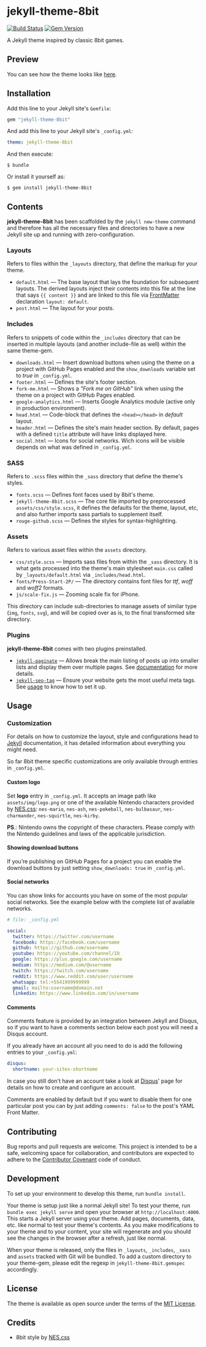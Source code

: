 # jekyll-theme-8bit

[![Build Status](https://travis-ci.org/julianolf/jekyll-theme-8bit.svg?branch=master)](https://travis-ci.org/julianolf/jekyll-theme-8bit) [![Gem Version](https://badge.fury.io/rb/jekyll-theme-8bit.svg)](https://badge.fury.io/rb/jekyll-theme-8bit)

A Jekyll theme inspired by classic 8bit games.

## Preview

You can see how the theme looks like [here](http://julianofernandes.com.br/jekyll-theme-8bit/).

## Installation

Add this line to your Jekyll site's `Gemfile`:

```ruby
gem "jekyll-theme-8bit"
```

And add this line to your Jekyll site's `_config.yml`:

```yaml
theme: jekyll-theme-8bit
```

And then execute:

    $ bundle

Or install it yourself as:

    $ gem install jekyll-theme-8bit

## Contents

**jekyll-theme-8bit** has been scaffolded by the `jekyll new-theme` command and therefore has all the necessary files and directories to have a new Jekyll site up and running with zero-configuration.

### Layouts

Refers to files within the `_layouts` directory, that define the markup for your theme.

- `default.html` &mdash; The base layout that lays the foundation for subsequent layouts. The derived layouts inject their contents into this file at the line that says `{{ content }}` and are linked to this file via [FrontMatter](https://jekyllrb.com/docs/frontmatter/) declaration `layout: default`.
- `post.html` &mdash; The layout for your posts.

### Includes

Refers to snippets of code within the `_includes` directory that can be inserted in multiple layouts (and another include-file as well) within the same theme-gem.

- `downloads.html` &mdash; Insert download buttons when using the theme on a project with GitHub Pages enabled and the `show_downloads` variable set to *true* in `_config.yml`.
- `footer.html` &mdash; Defines the site's footer section.
- `fork-me.html` &mdash; Shows a *"Fork me on GitHub"* link when using the theme on a project with GitHub Pages enabled.
- `google-analytics.html` &mdash; Inserts Google Analytics module (active only in production environment).
- `head.html` &mdash; Code-block that defines the `<head></head>` in  _default_ layout.
- `header.html` &mdash; Defines the site's main header section. By default, pages with a defined `title` attribute will have links displayed here.
- `social.html` &mdash; Icons for social networks. Wich icons will be visible depends on what was defined in `_config.yml`.

### SASS

Refers to `.scss` files within the `_sass` directory that define the theme's styles.

- `fonts.scss` &mdash; Defines font faces used by 8bit's theme.
- `jekyll-theme-8bit.scss` &mdash; The core file imported by preprocessed `assets/css/style.scss`, it defines the defaults for the theme, layout, etc, and also further imports sass partials to supplement itself.
- `rouge-github.scss` &mdash; Defines the styles for syntax-highlighting.

### Assets

Refers to various asset files within the `assets` directory.

- `css/style.scss` &mdash; Imports sass files from within the `_sass` directory. It is what gets processed into the theme's main stylesheet `main.css` called by `_layouts/default.html` via `_includes/head.html`.
- `fonts/Press-Start-2P/` &mdash; The directory contains font files for *ttf*, *woff* and *woff2* formats.
- `js/scale-fix.js` &mdash; Zooming scale fix for iPhone.

This directory can include sub-directories to manage assets of similar type (`img`, `fonts`, `svg`), and will be copied over as is, to the final transformed site directory.

### Plugins

**jekyll-theme-8bit** comes with two plugins preinstalled.

- [`jekyll-paginate`](https://jekyllrb.com/docs/pagination/) &mdash; Allows break the main listing of posts up into smaller lists and display them over multiple pages. See [documentation](https://jekyllrb.com/docs/pagination/) for more details.
- [`jekyll-seo-tag`](https://github.com/jekyll/jekyll-seo-tag) &mdash; Ensure your website gets the most useful meta tags. See [usage](https://github.com/jekyll/jekyll-seo-tag/blob/master/docs/usage.md) to know how to set it up.

## Usage

### Customization

For details on how to customize the layout, style and configurations head to [Jekyll](https://jekyllrb.com/docs/themes/) documentation, it has detailed information about everything you might need.

So far 8bit theme specific customizations are only available through entries in `_config.yml`.

#### Custom logo

Set **logo** entry in `_config.yml`. It accepts an image path like `assets/img/logo.png` or one of the available Nintendo characters provided by [NES.css](https://nostalgic-css.github.io/NES.css/): `nes-mario`, `nes-ash`, `nes-pokeball`, `nes-bulbasaur`, `nes-charmander`, `nes-squirtle`, `nes-kirby`.

**PS**.: Nintendo owns the copyright of these characters. Please comply with the Nintendo guidelines and laws of the applicable jurisdiction.

#### Showing download buttons

If you’re publishing on GitHub Pages for a project you can enable the download buttons by just setting `show_downloads: true` in `_config.yml`.

#### Social networks

You can show links for accounts you have on some of the most popular social networks. See the example below with the complete list of available networks.

```yaml
# file: _config.yml

social:
  twitter: https://twitter.com/username
  facebook: https://facebook.com/username
  github: https://github.com/username
  youtube: https://youtube.com/channel/ID
  google: https://plus.google.com/username
  medium: https://medium.com/@username
  twitch: https://twitch.com/username
  reddit: https://www.reddit.com/user/username
  whatsapp: tel:+5541999999999
  gmail: mailto:username@domain.net
  linkedin: https://www.linkedin.com/in/username
```

#### Comments

Comments feature is provided by an integration between Jekyll and Disqus, so if you want to have a comments section below each post you will need a Disqus account.

If you already have an account all you need to do is add the following entries to your `_config.yml`:

```yaml
disqus:
  shortname: your-sites-shortname
```

In case you still don't have an account take a look at [Disqus](https://disqus.com)' page for details on how to create and configure an account.

Comments are enabled by default but if you want to disable them for one particular post you can by just adding `comments: false` to the post's YAML Front Matter.

## Contributing

Bug reports and pull requests are welcome. This project is intended to be a safe, welcoming space for collaboration, and contributors are expected to adhere to the [Contributor Covenant](http://contributor-covenant.org) code of conduct.

## Development

To set up your environment to develop this theme, run `bundle install`.

Your theme is setup just like a normal Jekyll site! To test your theme, run `bundle exec jekyll serve` and open your browser at `http://localhost:4000`. This starts a Jekyll server using your theme. Add pages, documents, data, etc. like normal to test your theme's contents. As you make modifications to your theme and to your content, your site will regenerate and you should see the changes in the browser after a refresh, just like normal.

When your theme is released, only the files in `_layouts`, `_includes`, `_sass` and `assets` tracked with Git will be bundled.
To add a custom directory to your theme-gem, please edit the regexp in `jekyll-theme-8bit.gemspec` accordingly.

## License

The theme is available as open source under the terms of the [MIT License](https://opensource.org/licenses/MIT).

## Credits

- 8bit style by [NES.css](https://nostalgic-css.github.io/NES.css/)
